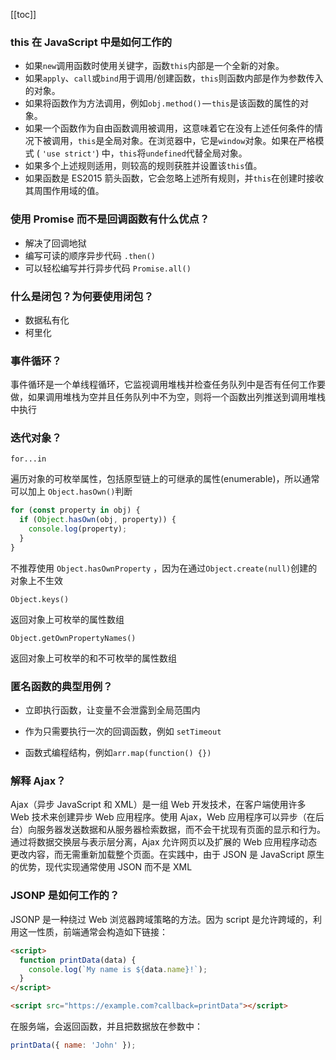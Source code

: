 [[toc]]

### this 在 JavaScript 中是如何工作的

* 如果`new`调用函数时使用关键字，函数`this`内部是一个全新的对象。
* 如果`apply`、`call`或`bind`用于调用/创建函数，`this`则函数内部是作为参数传入的对象。
* 如果将函数作为方法调用，例如`obj.method()` — `this`是该函数的属性的对象。
* 如果一个函数作为自由函数调用被调用，这意味着它在没有上述任何条件的情况下被调用，`this`是全局对象。在浏览器中，它是`window`对象。如果在严格模式 ( `'use strict'`) 中，`this`将`undefined`代替全局对象。
* 如果多个上述规则适用，则较高的规则获胜并设置该`this`值。
* 如果函数是 ES2015 箭头函数，它会忽略上述所有规则，并`this`在创建时接收其周围作用域的值。

### 使用 Promise 而不是回调函数有什么优点？

* 解决了回调地狱
* 编写可读的顺序异步代码 `.then()`
* 可以轻松编写并行异步代码 `Promise.all()`

### 什么是闭包？为何要使用闭包？

* 数据私有化
* 柯里化

### 事件循环？

事件循环是一个单线程循环，它监视调用堆栈并检查任务队列中是否有任何工作要做，如果调用堆栈为空并且任务队列中不为空，则将一个函数出列推送到调用堆栈中执行

### 迭代对象？

`for...in`

遍历对象的可枚举属性，包括原型链上的可继承的属性(enumerable)，所以通常可以加上 `Object.hasOwn()`判断

```js
for (const property in obj) {
  if (Object.hasOwn(obj, property)) {
    console.log(property);
  }
}
```

不推荐使用 `Object.hasOwnProperty` ，因为在通过`Object.create(null)`创建的对象上不生效

`Object.keys()`

返回对象上可枚举的属性数组

`Object.getOwnPropertyNames()`

返回对象上可枚举的和不可枚举的属性数组

### 匿名函数的典型用例？

* 立即执行函数，让变量不会泄露到全局范围内

* 作为只需要执行一次的回调函数，例如 `setTimeout`

* 函数式编程结构，例如`arr.map(function() {})`

### 解释 Ajax？

Ajax（异步 JavaScript 和 XML）是一组 Web 开发技术，在客户端使用许多 Web 技术来创建异步 Web 应用程序。使用 Ajax，Web 应用程序可以异步（在后台）向服务器发送数据和从服务器检索数据，而不会干扰现有页面的显示和行为。通过将数据交换层与表示层分离，Ajax 允许网页以及扩展的 Web 应用程序动态更改内容，而无需重新加载整个页面。在实践中，由于 JSON 是 JavaScript 原生的优势，现代实现通常使用 JSON 而不是 XML

### JSONP 是如何工作的？

JSONP 是一种绕过 Web 浏览器跨域策略的方法。因为 script 是允许跨域的，利用这一性质，前端通常会构造如下链接：

```html
<script>
  function printData(data) {
    console.log(`My name is ${data.name}!`);
  }
</script>

<script src="https://example.com?callback=printData"></script>
```
在服务端，会返回函数，并且把数据放在参数中：

```js
printData({ name: 'John' });
```